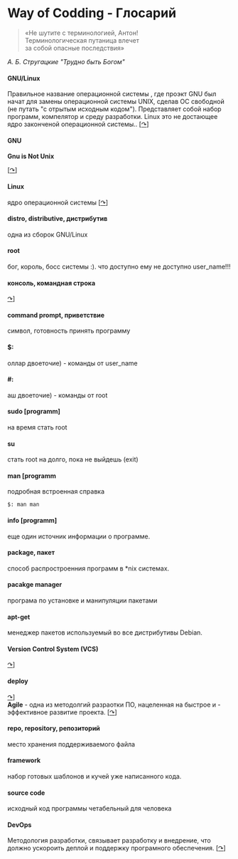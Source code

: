 <!--
File          : g.md

Created       : Sat 01 Aug 2015 05:39:44
Last Modified : Wed 05 Aug 2015 21:40:57
Maintainer    : sharlatan
-->

#  Way of Codding - Глосарий #
> «Не шутите с терминологией, Антон!  
> Терминологическая путаница влечет  
> за собой опасные последствия»  

_А. Б. Стругацкие "Трудно быть Богом"_

#### GNU/Linux ####
Правильное название операционной системы , где проэкт GNU был начат для замены
операционной системы UNIX, сделав ОС свободной (не путать "с отрытым исходным
кодом"). Представляет собой набор программ, компелятор и среду разработки. Linux
это не достающее ядро законченой операционной системы..
\[[↷](https://en.wikipedia.org/wiki/GNU/Linux_naming_controversy "GNU/Linux")\]

#### GNU ####
__Gnu is Not Unix__


\[[↷](https://www.gnu.org/home.en.html "GNU OS")\]
#### Linux ####
ядро операционной системы \[[↷](https://kernel.org/ "Linux Kernel")\]  
#### distro, distributive, дистрибутив ####
одна из сборок  GNU/Linux  

#### root ####
бог, король, босс системы :). что доступно ему не доступно  user_name!!!  
#### консоль, командная строка ####
[↷](https://goo.gl/rfjOh "Command-line interface")\]  
#### command prompt, приветствие ####
символ, готовность принять программу  
#### $: ####
оллар двоеточие) - команды от user_name  
#### \#: ####
аш двоеточие) - команды от root  
#### sudo [programm] ####
на время стать root  
#### su ####
стать root на долго, пока не выйдешь (exit)  
#### man [programm ####
подробная встроенная справка  

    $: man man

#### info [programm] ####
еще один источник информации о программе.  
#### package, пакет ####
способ распростроенния программ в \*nix системах.  
#### pacakge manager ####
програма по установке и манипуляции пакетами  
#### apt-get ####
менеджер пакетов используемый во все дистрибутивы Debian.  

#### Version Control System (VCS) ####
[↷](https://goo.gl/UV5dd9 "Wiki англ")\]  
#### deploy ####
[↷](https://goo.gl/spqxxk "Wiki англ")\]  
__Agile__   - одна из методолгий разраотки ПО, нацеленная на быстрое и
            - эффективное развитие проекта.
            \[[↷](https://goo.gl/nJ7R5 "Wiki англ")\]   
#### repo, repository, репозиторий ####
место хранения поддерживаемого файла  
#### framework ####
 набор готовых шаблонов и кучей уже написанного кода.  
#### source code ####
 исходный код программы четабельный для человека  
#### DevOps ####
Методология разработки, связывает разработку и внедрение, что должно ускороить
деплой и поддержку програмного обеспечения.
[[↷](https://en.wikipedia.org/wiki/DevOps "Wiki англ")\]   

